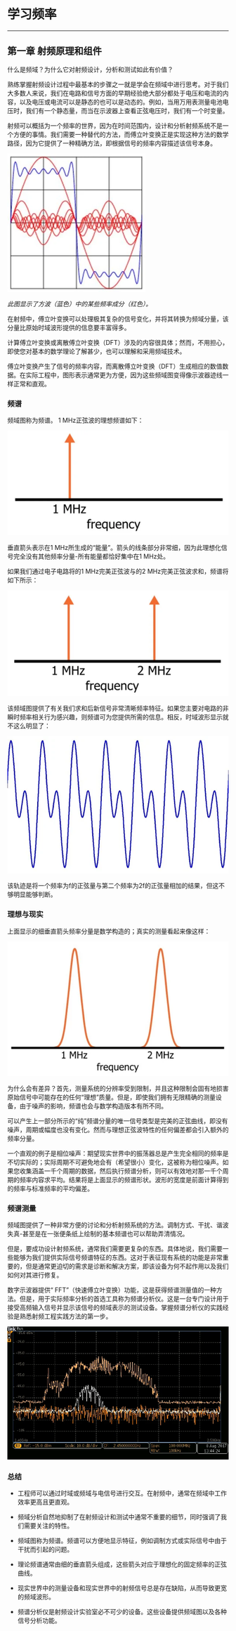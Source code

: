 # 学习频率

------

## 第一章 射频原理和组件

什么是频域？为什么它对射频设计，分析和测试如此有价值？

熟练掌握射频设计过程中最基本的步骤之一就是学会在频域中进行思考。对于我们大多数人来说，我们在电路和信号方面的早期经验绝大部分都处于电压和电流的内容，以及电压或电流可以是静态的也可以是动态的。例如，当用万用表测量电池电压时，我们有一个静态量，而当在示波器上查看正弦电压时，我们有一个时变量。

射频可以概括为一个频率的世界，因为在时间范围内，设计和分析射频系统不是一个方便的事情。我们需要一种替代的方法，而傅立叶变换正是实现这种方法的数学路径，因为它提供了一种精确方法，即根据信号的频率内容描述该信号本身。

![diagram](imgs/RFT_ch1_pg2_1.jpg)

*此图显示了方波（蓝色）中的某些频率成分（红色）。*

在射频中，傅立叶变换可以处理极其复杂的信号变化，并将其转换为频域分量，该分量比原始时域波形提供的信息要丰富得多。

计算傅立叶变换或离散傅立叶变换（DFT）涉及的内容很具体；然而，不用担心，即使您对基本的数学理论了解甚少，也可以理解和采用频域技术。

傅立叶变换产生了信号的频率内容，而离散傅立叶变换（DFT）生成相应的数值数据。在实际工程中，图形表示通常更为方便，因为这些频域图变得像示波器迹线一样正常和直观。

### 频谱

频域图称为频谱。 1 MHz正弦波的理想频谱如下：

![Spectrum1](imgs/RFT_ch1_pg2_2.jpg)

垂直箭头表示在1 MHz所生成的“能量”。箭头的线条部分非常细，因为此理想化信号完全没有其他频率分量-所有能量都恰好集中在1 MHz处。

如果我们通过电子电路将的1 MHz完美正弦波与的2 MHz完美正弦波求和，频谱将如下所示：

![Spectrum2](imgs/RFT_ch1_pg2_3.jpg)

该频域图提供了有关我们求和后新信号非常清晰频率特征。如果您主要对电路的非瞬时频率相关行为感兴趣，则频谱可为您提供所需的信息。相反，时域波形显示就不这么明显了：

![Spectrum3](imgs/RFT_ch1_pg2_4_2.jpg)

该轨迹是将一个频率为f的正弦量与第二个频率为2f的正弦量相加的结果，但这不够明显能够判断。

### 理想与现实
上面显示的细垂直箭头频率分量是数学构造的；真实的测量看起来像这样：

![Spectrum4](imgs/RFT_ch1_pg2_5_2.jpg)

为什么会有差异？首先，测量系统的分辨率受到限制，并且这种限制会固有地损害原始信号中可能存在的任何“理想”质量。但是，即使我们拥有无限精确的测量设备，由于噪声的影响，频谱也会与数学构造版本有所不同。

可以产生上一部分所示的“纯”频谱分量的唯一信号类型是完美的正弦曲线，即没有噪声，周期或幅度也没有变化。然而与理想正弦波特性的任何偏差都会引入额外的频率分量。

一个直观的例子是相位噪声：期望现实世界中的振荡器总是产生完全相同的频率是不切实际的；实际周期不可避免地会有（希望很小）变化，这被称为相位噪声。如果您收集涵盖一千个周期的数据，然后执行频谱分析，则可以有效地对那一千个周期的频率内容求平均。结果将是上面显示的频谱形状。波形的宽度是前面计算得到的频率与标准频率的平均偏差。

### 频谱测量

频域图提供了一种非常方便的讨论和分析射频系统的方法。调制方式、干扰、谐波失真-甚至是在一张便条纸上绘制的基本频谱也可以帮助弄清情况。

但是，要成功设计射频系统，通常我们需要更复杂的东西。具体地说，我们需要一些能够为我们提供实际信号频谱特征的东西。这对于表征现有系统的功能是非常重要的，但是通常更迫切的需求是诊断和解决方案，即该设备为何不起作用以及我们如何对其进行修复。

数字示波器提供“ FFT”（快速傅立叶变换）功能，这是获得频谱测量值的一种方法。但是，用于实际频率分析的首选工具称为频谱分析仪。这是一台专门设计用于接受高频输入信号并显示该信号的频域表示的测试设备。掌握频谱分析仪的实践经验是熟悉射频工程实践方法的第一步。

![spectrum_analyzer](imgs/spectrum_analyzer.jpg)

### 总结

* 工程师可以通过时域或频域与电信号进行交互。在射频中，通常在频域中工作效率更高且更直观。

* 频域分析自然地抑制了在射频设计和测试中通常不重要的细节，同时强调了我们需要关注的特性。

* 频域图称为频谱。频谱可以方便地显示特征，例如调制方式或实际信号中由于干扰而引起的问题。

* 理论频谱通常由细的垂直箭头组成，这些箭头对应于理想化的固定频率的正弦曲线。

* 现实世界中的测量设备和现实世界中的射频信号总是存在缺陷，从而导致更宽的频域波形。

* 频谱分析仪是射频设计实验室必不可少的设备。这些设备提供频域图以及各种信号分析功能。